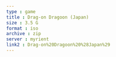 ```yaml
---
type : game
title : Drag-on Dragoon (Japan)
size : 3.5 G
format : iso
archive : zip
server : myrient
link2 : Drag-on%20Dragoon%20%28Japan%29
---
```

